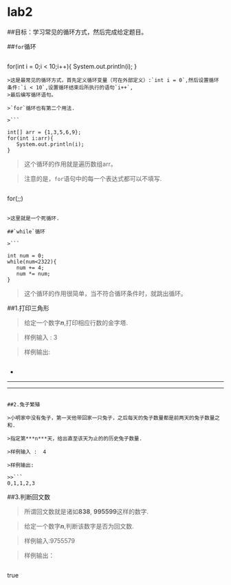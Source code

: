 # lab2
##目标：学习常见的循环方式，然后完成给定题目。

##`for`循环

>```
for(int i = 0;i < 10;i++){
   System.out.println(i);
}
```
>这是最常见的循环方式，首先定义循环变量（可在外部定义）:`int i = 0`,然后设置循环条件:`i < 10`,设置循环结束后所执行的语句`i++`,
>最后编写循环语句。

>`for`循环也有第二个用法.

>```

int[] arr = {1,3,5,6,9};
for(int i:arr){
   System.out.println(i);
}

```
>这个循环的作用就是遍历数组arr。

>注意的是，`for`语句中的每一个表达式都可以不填写.

>```

for(;;)

```

>这里就是一个死循环.

##`while`循环

>```

int num = 0;
while(num<2322){
   num += 4;
   num *= num;
}

```

>这个循环的作用很简单，当不符合循环条件时，就跳出循环。
 
##1.打印三角形

>给定一个数字***n***,打印相应行数的金字塔.

>样例输入 : 3

>样例输出:

>>```
  *
 ***
*****
```

##2.兔子繁殖

>小明家中没有兔子，第一天他带回家一只兔子，之后每天的兔子数量都是前两天的兔子数量之和.

>指定第***n***天，给出直至该天为止的的历史兔子数量.

>样例输入 :  4

>样例输出:

>>```
0,1,1,2,3
```

##3.判断回文数

>所谓回文数就是诸如**838**,  **995599**这样的数字.

>给定一个数字***n***,判断该数字是否为回文数.

>样例输入:9755579

>样例输出：

>>```
true
```



